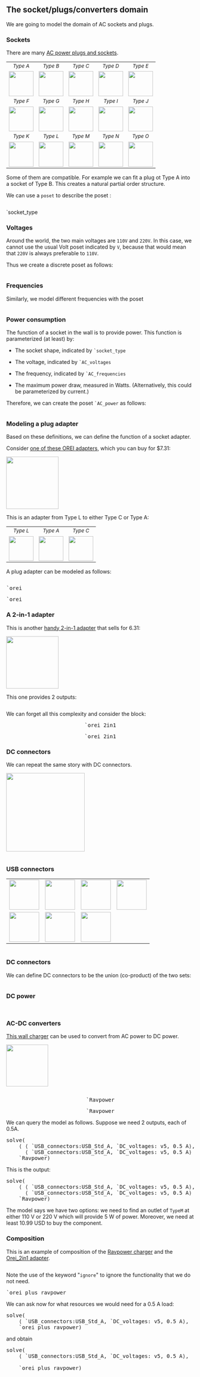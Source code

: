 ## The socket/plugs/converters domain

We are going to model the domain of AC sockets and plugs.


### Sockets

There are many [AC power plugs and sockets][wiki].

[wiki]: https://en.wikipedia.org/wiki/AC_power_plugs_and_sockets

<style type='text/css'>
    table.sockets td { 
        font-style: italic; 
        text-align:center; 
        font-size: smaller;
    }
    table.sockets img {
        width: 5em; 
        margin-top: 0.5em;
    }
</style>

<table class='sockets'>
<tr>
    <td>Type A<br/><img src='typeA.jpg'/></td>
    <td>Type B<br/><img src='typeB.jpg'/></td>
    <td>Type C<br/><img src='typeC.jpg'/></td>
    <td>Type D<br/><img src='typeD.jpg'/></td>
    <td>Type E<br/><img src='typeE.jpg'/></td>
</tr>
<tr>
    <td>Type F<br/><img src='typeF.jpg'/></td>
    <td>Type G<br/><img src='typeG.jpg'/></td>
    <td>Type H<br/><img src='typeH.jpg'/></td>
    <td>Type I<br/><img src='typeI.jpg'/></td>
    <td>Type J<br/><img src='typeJ.jpg'/></td>
</tr>
<tr>
    <td>Type K<br/><img src='typeK.jpg'/></td>
    <td>Type L<br/><img src='typeL.jpg'/></td>
    <td>Type M<br/><img src='typeM.jpg'/></td>
    <td>Type N<br/><img src='typeN.jpg'/></td>
    <td>Type O<br/><img src='typeO.jpg'/></td>
</tr>
</table>

Some of them are compatible. For example we can fit
a plug ot Type A into a socket of Type B. This
creates a natural partial order structure.

We can use a ``poset`` to describe the poset [](#fig:socket_type):

<pre class='mcdp_poset' id='socket_type' label='socket_type.mcdp_poset'></pre>

<render class='hasse_icons' figure-id='fig:socket_type' 
   figure-caption='The poset of plugs.' style='width: 10em'>`socket_type</render>


### Voltages 

Around the world, the two main voltages are <code class='mcdp_value'>110V</code> and <code class='mcdp_value'>220V</code>.
In this case, we cannot use the usual Volt poset indicated
by <code class='mcdp_poset'>V</code>, because that would mean
that <code class='mcdp_value'>220V</code> is always 
preferable to <code class='mcdp_value'>110V</code>.

Thus we create a discrete poset as follows:

<pre class='mcdp_poset' id='AC_voltages' label='AC_voltages.mcdp_poset'></pre>

### Frequencies

Similarly, we model different frequencies with the poset


<pre class='mcdp_poset' id='AC_frequencies' label='AC_frequencies.mcdp_poset'></pre>


### Power consumption

The function of a socket in the wall is 
to provide power. This function is parameterized (at least) by:

* The socket shape, indicated by <code class='mcdp_poset'>`socket_type</code>

* The voltage, indicated by <code class='mcdp_poset'>`AC_voltages</code>

* The frequency, indicated by <code class='mcdp_poset'>`AC_frequencies</code>

* The maximum power draw, measured in Watts. (Alternatively, this 
could be parameterized by current.)

Therefore, we can create the poset <code class='mcdp_poset'>`AC_power</code> as follows:

<pre class='mcdp_poset' id='AC_power' label='AC_power.mcdp_poset'></pre>

### Modeling a plug adapter


Based on these definitions, we can define the function of 
a socket adapter.

Consider [one of these OREI adapters][orei], which you can buy for $7.31:

<img src='OREI.png' style='width: 10em'/>

[orei]: https://www.amazon.com/OREI-Grounded-Universal-Adapter-Uruguay/dp/B004SY9OVA/

This is an adapter from Type L to either Type C or Type A:

<table class='sockets'>
<tr>
    <td>Type L<br/><img src='typeL.jpg'/></td>
    <td>Type A<br/><img src='typeA.jpg'/></td>
    <td>Type C<br/><img src='typeC.jpg'/></td>
</tr>
</table>

A plug adapter can be modeled as follows:

<pre class='mcdp' id='orei' label='orei.mcdp'></pre>

<pre class='ndp_graph_templatized'>`orei</pre>
<pre class='ndp_graph_enclosed'>`orei</pre>


### A 2-in-1 adapter


This is another [handy 2-in-1 adapter][another] that 
sells for 6.31:

<img src='orei_2in1.png' style='width: 10em'/>

[another]: https://www.amazon.com/OREI-Grounded-Universal-Adapter-Africa/dp/B005JK61MW/

This one provides 2 outputs:

<pre class='mcdp' id='orei_2in1' label='orei_2in1.mcdp'></pre>

We can forget all this complexity and consider the block:

<div style='text-align: center'>
    <pre class='ndp_graph_templatized'>`orei_2in1</pre>
    <pre class='ndp_graph_enclosed'>`orei_2in1</pre>
</div>


### DC connectors

We can repeat the same story with DC connectors.

<img src='DC_connectors.jpg' 
    style='width: 15em;'/>

<pre class='mcdp_poset' id='barrel_connectors'
    label='barrel_connectors.mcdp_poset'></pre>


### USB connectors
    
<style type='text/css'>
    table#usb img {width: 5em;}
</style>
<table id='usb'>
    <tr>
        <td><img src='USB_Micro_A.png'/></td>
        <td><img src='USB_Micro_B.png'/></td>
        <td><img src='USB_Mini_A.png'/></td>
        <td><img src='USB_Mini_B.png'/></td>
    </tr>
    <tr>
        <td><img src='USB_Std_A.png'/></td>
        <td><img src='USB_Std_B.png'/></td>
        <td><img src='USB_Type_C.png'/></td>
    </tr>
</table>

<pre class='mcdp_poset' id='USB_connectors' label='USB_connectors.mcdp_poset'></pre>

### DC connectors

We can define DC connectors to be the union (co-product)
of the two sets:

<pre class='mcdp_poset' id='DC_connectors' 
     label='DC_connectors.mcdp_poset'></pre>


### DC power

<pre class='mcdp_poset' id='DC_voltages' 
     label='DC_voltages.mcdp_poset'></pre>

<pre class='mcdp_poset' id='DC_power'
     label='DC_power.mcdp_poset'></pre>



### AC-DC converters

[This wall charger][converter] can be used to convert
from AC power to DC power.

<img src='ravpower.png' style='height: 8em'/>
    
[converter]: https://www.amazon.com/RAVPower-Charger-Technology-Foldable-indicator/dp/B00OQ1I2C2/

<pre class='mcdp' id='Ravpower' label='Ravpower.mcdp'></pre>

<div style='text-align: center'>
    <pre class='ndp_graph_templatized'>`Ravpower</pre>
    <pre class='ndp_graph_enclosed'>`Ravpower</pre>
</div>

We can query the model as follows. Suppose we need 2 outputs, each of 0.5A.

<pre class='mcdp_value'>solve(
    ⟨ ⟨ `USB_connectors:USB_Std_A, `DC_voltages: v5, 0.5 A⟩,
      ⟨ `USB_connectors:USB_Std_A, `DC_voltages: v5, 0.5 A⟩ ⟩, 
    `Ravpower)
</pre>

This is the output:

<pre class='print_value'>solve(
    ⟨ ⟨ `USB_connectors:USB_Std_A, `DC_voltages: v5, 0.5 A⟩,
      ⟨ `USB_connectors:USB_Std_A, `DC_voltages: v5, 0.5 A⟩ ⟩, 
    `Ravpower)</pre>

The model says we have two options: we need to find an outlet of ``TypeM``
at either 110 V or 220 V which will provide 5 W of power. Moreover, we need 
at least 10.99 USD to buy the component.


### Composition

This is an example of composition of the <a href="#Ravpower">Ravpower charger</a>
and the <a href="#Orei_2in1">Orei_2in1 adapter</a>. 

<pre class='mcdp' id='orei_plus_ravpower' label='orei_plus_ravpower.mcdp'></pre>

Note the use of the keyword "<code class='keyword'>ignore</code>" to ignore the 
functionality that we do not need.

<pre class='ndp_graph_enclosed'>`orei_plus_ravpower</pre>

We can ask now for what resources we would need for a 0.5 A load:

<pre class='mcdp_value'>solve(
    ⟨ `USB_connectors:USB_Std_A, `DC_voltages: v5, 0.5 A⟩,
    `orei_plus_ravpower)</pre>

and obtain

<pre class='print_value'>solve(
    ⟨ `USB_connectors:USB_Std_A, `DC_voltages: v5, 0.5 A⟩,

    `orei_plus_ravpower)</pre>



